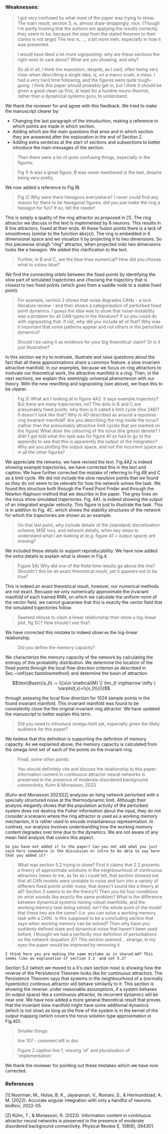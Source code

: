 ### Weaknesses:

> I got very confused by what most of the paper was trying to show. The main result, section 3, is, almost draw-droppingly, nice. (Though I'm partly trusting that the authors are applying the results correctly; they seem to be, because the step from the stated theorem to their claims is not large) The rest is, ..., a bit more meh, especially in how it was presented.

> I would have liked a lot more signposting: why are these sections the right ones  to care about? What are you showing, and why?

> So all in all, I think the exposition, despite, as I said, often being very clear when describing a single idea, is, on a macro scale, a mess. I had a very hard time following, and the figures were quite tough-going. I think this paper should probably get in, but I think it should be given a good clean up first, at least for a humble neuro-theorist, rather than a dynamical systems guru, to understand.
> 

We thank the reviewer for and agree with this feedback. We tried to make the manuscript clearer by:
- Changing the last paragraph of the intruduction, making a reference to which points are made in which section.
- Adding which are the main questions that arise and in which section they are answered after the exploration in the end of Section 2.
-  Adding extra senteces at the start of sections and subsections to better introduce the main messages of the section.


> Then there were a lot of quite confusing things, especially in the figures:
>

> Fig 1) A was a great figure, B was never mentioned in the text, despite being very pretty.

We now added a reference to Fig.1B.

> Fig 2) Why were there hexagons everywhere? I never could find any
reason for there to be hexagonal figures, did you just make the ring a hexagon for fun? If so, tell the reader!

This is simply a quality of the ring attractor as proposed in [1]. The ring attractor we discuss in the text is implemented by 6 neurons. This results in 6 line attractors, fused at their ends. 
At these fusion points there is a lack of smoothness (similar to the function abs(x)).
The ring is embedded in 6 dimensional space and we visualize it by projecting it to two dimensions.
So this piecewise straigh "ring" attractor, when projected onto two dimensions looks like a hexagon.
We added this clarification to the text.


> Further, in B and C, are the blue lines numerical? How did you choose what to colour blue?
>

We find the connecting orbits between the fixed points by identifying the slow part of simulated trajectories and choosing the trajectory that is closest to two fixed points (which goes from a saddle node to a stable fixed point).


> For example, section 2 shows that noise degrades CANs - a nice
literature review - and then shows a categorisation of perturbed fixed
point dynamics. I guess the idea was to show that noise-instability was a
 problem for all CAN types in the literature? If so you could do with
signposting that. If not, why did you include all of that? Why was it
important that some patterns appear and not others in the perturbed
dynamics?
> 

> Should I be using it as evidence for your big theoretical claim? Or is it just illustrative?
>

In this section we try to motivate, illustrate and raise questions about the fact that all these approximations share a common feature: a slow invariant attractive manifold.
In our examples, because we focus on ring attractors to motivate our theoretical work, the attractive manifold is a ring.
Then, in the next sections, we explain this seemingly universal phenomenon with our theory. With the new rewritting and signposting (see above), we hope this to be clearer.


> Fig 3) What am I looking at in figure 4A2: it says example
trajectory? But there are many trajectories, no? The dots in B and C are
 presumably fixed points, why then is it called a limit cycle (line
246)? It doesn't look like that? Why is 4D described as around a
repulsive ring invariant manifold? Are you describing the ring inside
the torus? (rather than the presumably attractive limit cycles that are
marked on the figure) What does the colouring of the torus (the greys)
denote? I didn't get told what the task was for figure A1 so had to go
to the appendix to see that this is apparently the output of the
integration? Why are you plotting the output space, and not the
recurrent space as in all the other figures?

We appreciate the remarks, we have revised the text.
Fig.4A2 is indeed showing example trajectories, we have corrected this in the text and caption.
We have further corrected the mistake of referring to Fig.4B and C as a limit cycle.
We did not include the slow repulsive points that we found as they do not seem to be relevant for how the network solves the task.
We found this structure both through the Fixed Point Finder and through the Newton-Raphson method that we describe in the paper.
The grey lines on the torus show simulated trajectories. 
Fig. 4A1. is indeed showing the output of an integrated angular velocity.
This figure is just to illustrate the task. This is in addition to Fig. 4C. which shows the stability structures of the network for which the trajectories are shown as an example.


> On that last point, why include details of the (standard)
discretisation scheme, MSE loss, and network details, when key steps to
understand what I am looking at (e.g. figure A1 = output space) are
missing?
>

We included these details to support reproducability.
We have now added the extra details to explain what is shown in Fig.4.

> Figure 5A) Why did one of the finite time results go above the line?
Shouldn't this be an exact theoretical result, yet it appears not to be true?

This is indeed an exact theoretical result, however, our numerical methods are not exact.
Becuase we only numerically approximate the invariant manifold of each trained RNN, on which we calculate the uniform norm of the vector field, we cannot guarantee that this is exactly the vector field that the simulated trajectories follow.


> Seemed obtuse to claim a linear relationship then show a log-linear plot, fig 5C? How should I see this?

We have corrected this mistake to indeed observe the log-linear relationship.


> Did you define the memory capacity?

We characterize the memory capacity of the network by calculating the entropy of this probability distribution.
We determine the location of the fixed points through the local flow direction criterion as described in Sec.~\ref{sec:fastslowmethod}
and determine the basin of attraction

$$\text{Basin}(x_0) := \\{x\in \mathcal{M} \| \lim_{t \rightarrow \infty } \varphi(t,x)=\\{x_0\\}\\}$$

through assesing the local flow direction for 1024 sample points in the found invariant manifold.
This invariant manifold was found to be consistently close the the original invariant ring attractor.
We have updated the manuscript to better explain this term.

> Did you need to introduce omega-limit set, especially given the likely audience for this paper?

We believe that this definition is supporting the definition of memory capacity.
As we explained above, the memory capacity is calculated from the omega-limit set of each of the points on the invariant ring.

> Finall, some other points:
>

> You should definitely cite and discuss the relationship to this
paper: Information content in continuous attractor neural networks is
preserved in the presence of moderate disordered background
connectivity, Kuhn & Monasson, 2023.
>

[Kuhn and Monasson 2023][2] analyzes an Ising network perturbed with a specially structured noise at the thermodynamic limit.
Although their analysis elegantly shows that the population activity of the perturbed system does not destroy the Fisher information about the input, they do not consider a scenario where the ring attractor is used as a working memory mechanism, it is rather used to encode instantaneous representation. In contrast, our analysis involves understanding how the working memory content degrades over time due to the dynamics. We are not aware of any mean field analysis that covers this aspect.
```
So you have not added it to the paper? Can you not add what you just said here somewhere in the discussion or intro to be able to say here that you added it?
```


> What was section 5.2 trying to show? First it claims that 2.2 presents a theory of approximate solutions in the neighbourhood of
continuous attractors (news to me, as far as I could tell, that section showed me that all CAN models were unstable to noise and turn into a
variety of different fixed points under noise, that doesn't sound like a  theory at all? Section 3 seems to be the theory?) Then you list four
conditions on what sounds like exactly the same problem? What is the difference between dynamical systems having robust manifolds, and the
working memory task being solved, isn't the whole point of the model that these two are the same? (i.e. you can solve a working memory task
with a CAN). Is this supposed to be a concluding section that says when working memory can be solved? Then why have you suddenly defined state
and dynamical noise that haven't been used before, I thought we had a perfectly nice definition of perturbations on the network (equation 2)?
This section seemed... strange, in my eyes the paper would be improved by removing it

```
I think here you are making the same mistake as in shared.md? This seems like an explanation of section 3.2  and not 5.2?
```

Section 5.2 (which we moved to a it's own section now) is showing how the reverse of the Persistence Theorem looks like for continuous attractors.
The Persistence Theorem says that systems in the neighbourhood of a (normally hyperbolic) continous attractor will behave similarily to it.
This section is showing the reverse: under reasonable assumptions, if a system behaves (in output space) like a continuous attractor, its recurrent dynamics will be near one.
We have now added a more general theoretical result that proves that the invariant slow manifold might have some additional dynamics (which is not slow) as long as the flow of the system is in the kernel of the output mapping 
(which covers the torus solution type approximation in Fig.4D).


> Smaller things:

> line 107 - comment left in doc

> Figure 2 caption line 1, missing 'of' and pluralisation of 'implementation'

We thank the reviewer for pointing out these mistakes which we have now corrected.

### References

[1] Noorman, M., Hulse, B. K., Jayaraman, V., Romani, S., & Hermundstad, A. M. (2022). Accurate angular integration with only a handful of neurons. bioRxiv, 2022-05.

[2] Kühn, T., & Monasson, R. (2023). Information content in continuous attractor neural networks is preserved in the presence of moderate disordered background connectivity. Physical Review E, 108(6), 064301.
